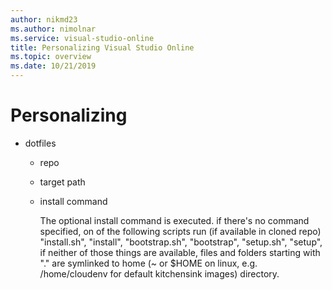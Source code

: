 ```yaml
---
author: nikmd23
ms.author: nimolnar
ms.service: visual-studio-online
title: Personalizing Visual Studio Online
ms.topic: overview
ms.date: 10/21/2019
---
```


# Personalizing

- dotfiles
  - repo
  - target path
  - install command

    The optional install command is executed.
    if there's no command specified, on of the following scripts run (if available in cloned repo)
    "install.sh",
    "install",
    "bootstrap.sh",
    "bootstrap",
    "setup.sh",
    "setup",
    if neither of those things are available, files and folders starting with "." are symlinked to home (~ or $HOME on linux, e.g. /home/cloudenv for default kitchensink images) directory.
